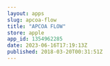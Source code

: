 ```yaml
---
layout: apps
slug: apcoa-flow
title: "APCOA FLOW"
store: apple
app_id: 1354962285
date: 2023-06-16T17:19:13Z
published: 2018-03-20T00:31:51Z
---
```

